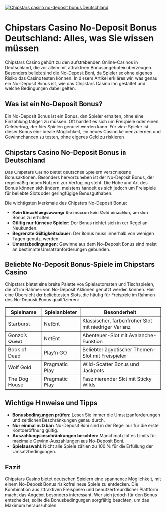 [![Chipstars casino no-deposit bonus Deutschland](https://123-caf.pages.dev/gitsignup.png)](https://vrmoo.ru/Bt82HjjY)

<h1>Chipstars Casino No-Deposit Bonus Deutschland: Alles, was Sie wissen müssen</h1>  <p>Chipstars Casino gehört zu den aufstrebenden Online-Casinos in Deutschland, die vor allem mit attraktiven Bonusangeboten überzeugen. Besonders beliebt sind die No-Deposit Boni, da Spieler so ohne eigenes Risiko das Casino testen können. In diesem Artikel erklären wir, was genau ein No-Deposit Bonus ist, wie das Chipstars Casino ihn gestaltet und welche Bedingungen dabei gelten.</p>  <h2>Was ist ein No-Deposit Bonus?</h2>  <p>Ein No-Deposit Bonus ist ein Bonus, den Spieler erhalten, ohne eine Einzahlung tätigen zu müssen. Oft handelt es sich um Freispiele oder einen Geldbetrag, der fürs Spielen genutzt werden kann. Für viele Spieler ist dieser Bonus eine ideale Möglichkeit, ein neues Casino kennenzulernen und Gewinnchancen zu testen, ohne eigenes Geld zu riskieren.</p>  <h2>Chipstars Casino No-Deposit Bonus in Deutschland</h2>  <p>Das Chipstars Casino bietet deutschen Spielern verschiedene Bonusaktionen. Besonders hervorzuheben ist der No-Deposit Bonus, der regelmäßig neuen Nutzern zur Verfügung steht. Die Höhe und Art des Bonus können sich ändern, meistens handelt es sich jedoch um Freispiele für beliebte Slots oder geringfügige Bonusguthaben.</p>  <p>Die wichtigsten Merkmale des Chipstars No-Deposit Bonus:</p>  <ul>   <li><strong>Kein Einzahlungszwang:</strong> Sie müssen kein Geld einzahlen, um den Bonus zu erhalten.</li>   <li><strong>Gültig nur für neue Spieler:</strong> Der Bonus richtet sich in der Regel an Neukunden.</li>   <li><strong>Begrenzte Gültigkeitsdauer:</strong> Der Bonus muss innerhalb von wenigen Tagen genutzt werden.</li>   <li><strong>Umsatzbedingungen:</strong> Gewinne aus dem No-Deposit Bonus sind meist an bestimmte Umsatzanforderungen gebunden.</li> </ul>  <h2>Beliebte No-Deposit Bonus-Spiele im Chipstars Casino</h2>  <p>Chipstars bietet eine breite Palette von Spielautomaten und Tischspielen, die oft im Rahmen von No-Deposit Aktionen genutzt werden können. Hier eine Übersicht der beliebtesten Slots, die häufig für Freispiele im Rahmen des No-Deposit Bonus qualifizieren:</p>  <table border="1" cellpadding="8" cellspacing="0">   <thead>     <tr>       <th>Spielname</th>       <th>Spielanbieter</th>       <th>Besonderheit</th>     </tr>   </thead>   <tbody>     <tr>       <td>Starburst</td>       <td>NetEnt</td>       <td>Klassischer, farbenfroher Slot mit niedriger Varianz</td>     </tr>     <tr>       <td>Gonzo’s Quest</td>       <td>NetEnt</td>       <td>Abenteuer-Slot mit Avalanche-Funktion</td>     </tr>     <tr>       <td>Book of Dead</td>       <td>Play’n GO</td>       <td>Beliebter ägyptischer Themen-Slot mit Freispielen</td>     </tr>     <tr>       <td>Wolf Gold</td>       <td>Pragmatic Play</td>       <td>Wild-Scatter Bonus und Jackpots</td>     </tr>     <tr>       <td>The Dog House</td>       <td>Pragmatic Play</td>       <td>Faszinierender Slot mit Sticky Wilds</td>     </tr>   </tbody> </table>  <h2>Wichtige Hinweise und Tipps</h2>  <ul>   <li><strong>Bonusbedingungen prüfen:</strong> Lesen Sie immer die Umsatzanforderungen und zeitlichen Beschränkungen genau durch.</li>   <li><strong>Nur einmal nutzbar:</strong> No-Deposit Boni sind in der Regel nur für die erste Kontoeröffnung gültig.</li>   <li><strong>Auszahlungsbeschränkungen beachten:</strong> Manchmal gibt es Limits für maximale Gewinn-Auszahlungen aus No-Deposit Boni.</li>   <li><strong>Spielauswahl:</strong> Nicht alle Spiele zählen zu 100 % für die Erfüllung der Umsatzbedingungen.</li> </ul>  <h2>Fazit</h2>  <p>Chipstars Casino bietet deutschen Spielern eine spannende Möglichkeit, mit einem No-Deposit Bonus risikofrei neue Spiele zu entdecken. Die Kombination aus attraktiven Freispielen und benutzerfreundlicher Plattform macht das Angebot besonders interessant. Wer sich jedoch für den Bonus entscheidet, sollte die Bonusbedingungen sorgfältig beachten, um das Maximum herauszuholen.</p>